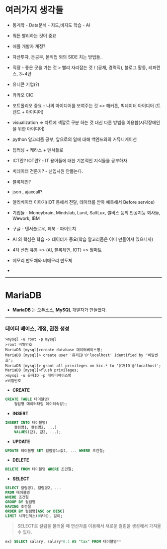 # 여러가지 생각들

- 통계학 - Data분석 - 지도,비지도 학습 - AI
- 뭐든 빨리하는 것이 중요
- 애플 개발자 계정?
- 자산투자, 돈공부, 본직업 외의 SIDE 치는 방법들..
- 직장 - 좋은 곳을 가는 것 > 빨리 자리잡는 것 / (공채, 경력직), 블로그 활동, 레퍼런스, 3~4년
- 유니콘 기업(?)
- 카카오 CIC
- 포트폴리오 중요 - 나의 아이디어를 보여주는 것 => 해커톤, 빅데이터 아이디어 (트렌드 + 아이디어)
- visualization => 차트에 색깔로 구분 하는 것 대신 다른 방법을 이용함(시각장애인을 위한 아이디어)
- python 알고리즘 공부, 앞으로의 일에 대해 백엔드와의 커뮤니케이션
- 딥러닝 + 케라스 + 텐서플로
- ICT란? IOT란? - IT 용어들에 대한 기본적인 지식들을 공부하자
- 빅데이터 전문가? - 신입사원 안뽑는다.
- 블록체인?
- json , ajaxcall?
- 엘리베이터 이야기(IOT 통해서 전달, 데이터를 받아 예측해서 Before service)
- 기업들 - Moneybrain, Mindslab, Lunit, SaltLux, 셀비스 등의 인공지능 회사들, Wework, IBM

- 구글 - 텐서플로우, 페북 - 파이토치
- AI 의 핵심은 학습 -> 데이터가 중요(학습 알고리즘은 이미 만들어져 있으니까)
- 4차 산업 유통 => (AI, 블록체인, IOT) => 월마트
- 메모리 반도체와 비메모리 반도체 
- 
---


# MariaDB
- __MariaDB__ 는 오픈소스, **MySQL** 개발자가 만들었다.
---
### 데이터 베이스, 계정, 권한 생성

    >mysql -u root -p mysql
    >root 비밀번호
    MariaDB [mysql]>create database 데이터베이스명; 
    MariaDB [mysql]> create user '유저ID'@'localhost' identified by '비밀번호'; 
    MariaDB [mysql]> grant all privileges on kic.* to '유저ID'@'localhost'; 
    MariaDB [mysql]>flush privileges; 
    >mysql -u 유저ID -p 데이터베이스명
    >비밀번호

- **CREATE**
```sql
CREATE TABLE 테이블명(
    컬럼명 데이터타입 데이터속성);
```
- **INSERT**
```sql
INSERT INTO 테이블명(
    컬럼명1, 컬럼명2, ...)
    VALUES(값1, 값2, ...);
```
- **UPDATE**

```sql
UPDATE 테이블명 SET 컬럼명1=값1, ... WHERE 조건절;
```
- **DELETE**

```sql
DELETE FROM 테이블명 WHERE 조건절;
```
- **SELECT**

```sql
SELECT 컬럼명1, 컬럼명2, ...
FROM 테이블명
WHERE 조건절
GROUP BY 컬럼명
HAVING 조건절
ORDER BY 컬럼명[ASC or DESC] 
LIMIT 시작인덱스(0부터), 길이;
```
>SELECT로 컬럼을 불러올 때 연산자를 이용해서 새로운 컬럼을 생성해서 가져올 수 있다. 
~~~sql
ex) SELECT salary, salary*0.1 AS "tax" FROM 테이블명**
~~~
